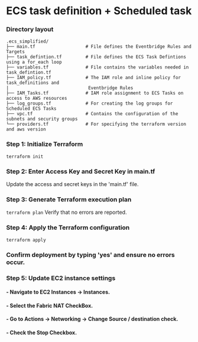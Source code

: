 ECS task definition + Scheduled task
============================

### Directory layout

    .ecs_simplified/
    ├── main.tf                   # File defines the Eventbridge Rules and Targets 
    ├── task_defintion.tf         # File defines the ECS Task Defintions using a for_each loop
    ├── variables.tf              # File contains the variables needed in task_defintion.tf
    ├── IAM_policy.tf             # The IAM role and inline policy for task_definitions and 
    |                              Eventbridge Rules
    ├── IAM_Tasks.tf              # IAM role assignment to ECS Tasks on access to AWS resources
    ├── log_groups.tf             # For creating the log groups for Scheduled ECS Tasks
    ├── vpc.tf                    # Contains the configuration of the subnets and security groups
    └── providers.tf              # For specifying the terraform version and aws version



### Step 1: Initialize Terraform
`terraform init`

### Step 2: Enter Access Key and Secret Key in main.tf
Update the access and secret keys in the 'main.tf' file.

### Step 3: Generate Terraform execution plan
`terraform plan`
Verify that no errors are reported.

### Step 4: Apply the Terraform configuration
`terraform apply`
### Confirm deployment by typing 'yes' and ensure no errors occur.

### Step 5: Update EC2 instance settings
#### - Navigate to EC2 Instances -> Instances.
#### - Select the Fabric NAT CheckBox.
#### - Go to Actions -> Networking -> Change Source / destination check.
#### - Check the Stop Checkbox.
